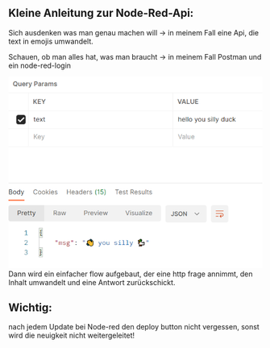 ## Kleine Anleitung zur Node-Red-Api:
Sich ausdenken was man genau machen will -> in meinem Fall eine Api, die text in emojis umwandelt.

Schauen, ob man alles hat, was man braucht -> in meinem Fall Postman und ein node-red-login
 
 
![](silly%20duck.PNG)
Dann wird ein einfacher flow aufgebaut, der eine http frage annimmt, den Inhalt umwandelt und eine Antwort zurückschickt.

## Wichtig: ## 
nach jedem Update bei Node-red den deploy button nicht vergessen, sonst wird die neuigkeit nicht weitergeleitet!
